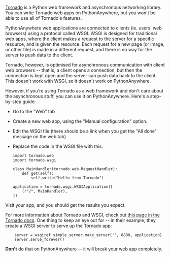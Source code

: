
<!--
.. title: Using tornado
.. slug: UsingTornado
.. date: 2015-05-13 14:35:28 UTC+01:00
.. tags:
.. category:
.. link:
.. description:
.. type: text
-->




[Tornado](//www.tornadoweb.org/) is a Python web framework and asynchronous networking library. You can write Tornado web apps on PythonAnywhere, but you won't be able to use all of Tornado's features. 

PythonAnywhere web applications are connected to clients (ie. users' web browsers) using a protocol called WSGI. WSGI is designed for traditional web apps, where the client makes a request to the server for a specific resource, and is given the resource. Each request for a new page (or image, or other file) is made in a different request, and there is no way for the server to push data to the client. 

Tornado, however, is optimised for asynchronous communication with client web browsers -- that is, a client opens a connection, but then the connection is kept open and the server can push data back to the client. This doesn't work with WSGI, so it doesn't work on PythonAnywhere. 

However, if you're using Tornado as a web framework and don't care about the asynchronous stuff, you can use it on PythonAnywhere. Here's a step-by-step guide: 

  * Go to the "Web" tab 
  * Create a new web app, using the "Manual configuration" option. 
  * Edit the WSGI file (there should be a link when you get the "All done" message on the web tab) 
  * Replace the code in the WSGI file with this: 

        import tornado.web
        import tornado.wsgi

        class MainHandler(tornado.web.RequestHandler):
            def get(self):
                self.write("Hello from Tornado")

        application = tornado.wsgi.WSGIApplication([
            (r"/", MainHandler),
        ])


Visit your app, and you should get the results you expect. 

For more information about Tornado and WSGI, check out [this page in the Tornado docs](//www.tornadoweb.org/en/stable/wsgi). One thing to keep an eye out for -- in their example, they create a WSGI server to serve up the Tornado app: 

        server = wsgiref.simple_server.make_server('', 8888, application)
        server.serve_forever()


**Don't** do that on PythonAnywhere -- it will break your web app completely. 
